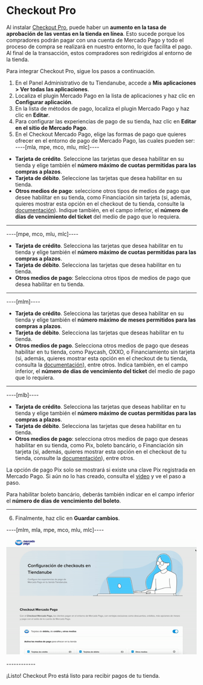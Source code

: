 # Checkout Pro
 
Al instalar [Checkout Pro](/developers/es/docs/checkout-pro/landing), puede haber un **aumento en la tasa de aprobación de las ventas en la tienda en línea**. Esto sucede porque los compradores podrán pagar con una cuenta de Mercado Pago y todo el proceso de compra se realizará en nuestro entorno, lo que facilita el pago. Al final de la transacción, estos compradores son redirigidos al entorno de la tienda.
 
Para integrar Checkout Pro, sigue los pasos a continuación.
 
1. En el Panel Administrativo de tu Tiendanube, accede a **Mis aplicaciones > Ver todas las aplicaciones**. 
2. Localiza el plugin Mercado Pago en la lista de aplicaciones y haz clic en **Configurar aplicación**.
3. En la lista de métodos de pago, localiza el plugin Mercado Pago y haz clic en **Editar**.
4. Para configurar las experiencias de pago de su tienda, haz clic en **Editar en el sitio de Mercado Pago**.
5. En el Checkout Mercado Pago, elige las formas de pago que quieres ofrecer en el entorno de pago de Mercado Pago, las cuales pueden ser:
----[mla, mpe, mco, mlu, mlc]---- 
 * **Tarjeta de crédito**. Seleccione las tarjetas que desea habilitar en su tienda y elige también el **número máximo de cuotas permitidas para las compras a plazos**. 
 * **Tarjeta de débito**. Seleccione las tarjetas que desea habilitar en su tienda. 
 * **Otros medios de pago**: seleccione otros tipos de medios de pago que desee habilitar en su tienda, como Financiación sin tarjeta (si, además, quieres mostrar esta opción en el checkout de tu tienda, consulte la [documentación](/developers/es/docs/nuvemshop/payments-configuration/mercado-credito)). Indique también, en el campo inferior, el **número de días de vencimiento del ticket** del medio de pago que lo requiera.

------------ 
----[mpe, mco, mlu, mlc]---- 
 * **Tarjeta de crédito**. Selecciona las tarjetas que desea habilitar en tu tienda y elige también el **número máximo de cuotas permitidas para las compras a plazos**. 
 * **Tarjeta de débito**. Selecciona las tarjetas que desea habilitar en tu tienda. 
 * **Otros medios de pago**: Selecciona otros tipos de medios de pago que desea habilitar en tu tienda.

------------ 
----[mlm]---- 
 * **Tarjeta de crédito**. Selecciona las tarjetas que desea habilitar en su tienda y elige también el **número máximo de meses permitidos para las compras a plazos**. 
 * **Tarjeta de débito**. Selecciona las tarjetas que deseas habilitar en tu tienda. 
 * **Otros medios de pago**. Selecciona otros medios de pago que deseas habilitar en tu tienda, como  Paycash, OXXO, o Financiamiento sin tarjeta (si, además, quieres mostrar esta opción en el checkout de tu tienda, consulta la [documentación](/developers/es/docs/nuvemshop/payments-configuration/mercado-credito)), entre otros. Indica también, en el campo inferior, el **número de días de vencimiento del ticket** del medio de pago que lo requiera.

------------
----[mlb]---- 
 * **Tarjeta de crédito**. Selecciona las tarjetas que deseas habilitar en tu tienda y elige también el **número máximo de cuotas permitidas para las compras a plazos**. 
 * **Tarjeta de débito**. Selecciona las tarjetas que desea habilitar en tu tienda. 
 * **Otros medios de pago**: selecciona otros medios de pago que deseas habilitar en su tienda, como Pix, boleto bancário, o Financiación sin tarjeta (si, además, quieres mostrar esta opción en el checkout de tu tienda, consulte la [documentación](/developers/es/docs/nuvemshop/payments-configuration/mercado-credito)), entre otros. 
 
La opción de pago Pix solo se mostrará si existe una clave Pix registrada en Mercado Pago. Si aún no lo has creado, consulta el [video](https://www.youtube.com/watch?v=60tApKYVnkA) y ve el paso a paso.
 
Para habilitar boleto bancário, deberás también indicar en el campo inferior el **número de días de vencimiento del boleto**.
 

------------ 
6. Finalmente, haz clic en **Guardar cambios**.

----[mlm, mla, mpe, mco, mlu, mlc]---- 
<center>

![Payments Checkout Pro - Nuvemshop](/images/nuvemshop/cho-pro-mlm-es.gif)

</center>
------------

¡Listo! Checkout Pro está listo para recibir pagos de tu tienda.
